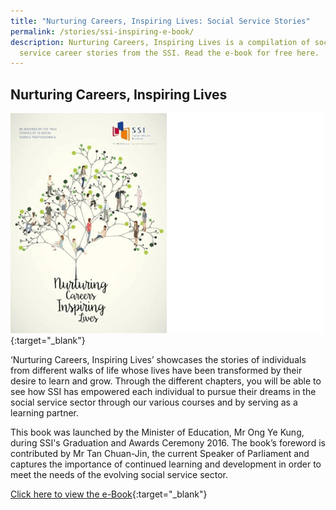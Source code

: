 ```yaml
---
title: "Nurturing Careers, Inspiring Lives: Social Service Stories"
permalink: /stories/ssi-inspiring-e-book/
description: Nurturing Careers, Inspiring Lives is a compilation of social
  service career stories from the SSI. Read the e-book for free here.
---
```



## Nurturing Careers, Inspiring Lives

[![Nurturing Careers, Inspiring Lives](/images/stories/pages/inspiringbook-v1.png)](/images/stories/pages/Nurturing-Careers-Inspiring-Lives-Vol-2.pdf){:target="_blank"}

‘Nurturing Careers, Inspiring Lives’ showcases the stories of individuals from different walks of life whose lives have been transformed by their desire to learn and grow. Through the different chapters, you will be able to see how SSI has empowered each individual to pursue their dreams in the social service sector through our various courses and by serving as a learning partner.  

This book was launched by the Minister of Education, Mr Ong Ye Kung, during SSI's Graduation and Awards Ceremony 2016. The book’s foreword is contributed by Mr Tan Chuan-Jin, the current Speaker of Parliament and captures the importance of continued learning and development in order to meet the needs of the evolving social service sector.

[Click here to view the e-Book](/images/stories/pages/Nurturing-Careers-Inspiring-Lives-Vol-2.pdf){:target="_blank"}

